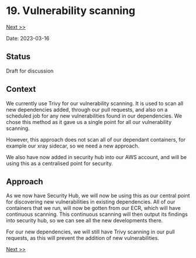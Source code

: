 # 19. Vulnerability scanning

[Next >>](9999-end.md)

Date: 2023-03-16

## Status

Draft for discussion

## Context

We currently use Trivy for our vulnerability scanning. It is used to scan all new dependencies added, through our pull
requests, and also on a scheduled job for any new vulnerabilities found in our dependencies. We chose this method as it
gave us a single point for all our vulnerability scanning.

However, this approach does not scan all of our dependant containers, for example our xray sidecar, so we need a new
approach.

We also have now added in security hub into our AWS account, and will be using this as a centralised point for security.

## Approach

As we now have Security Hub, we will now be using this as our central point for discovering new vulnerabilities in
existing dependencies. All of our containers that we run, will now be gotten from our ECR, which will have continuous
scanning. This continuous scanning will then output its findings into security hub, so we can see all the new
developments there.

For our new dependencies, we will still have Trivy scanning in our pull requests, as this will prevent the addition of
new vulnerabilities.

[Next >>](9999-end.md)

